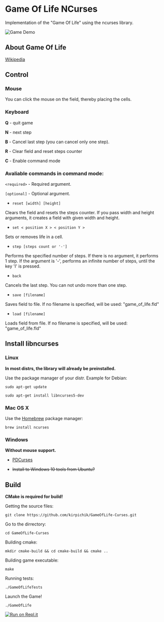 #  Game Of Life NCurses

Implementation of the "Game Of Life" using the ncurses library.

![Game Demo](https://raw.githubusercontent.com/kirpichik/GameOfLife-Curses/master/image.png "Game Demo" )

## About Game Of Life

[Wikipedia](https://en.wikipedia.org/wiki/Conway%27s_Game_of_Life)

## Control

### Mouse

You can click the mouse on the field, thereby placing the cells.

### Keyboard

**Q** - quit game

**N** - next step

**B** - Cancel last step (you can cancel only one step).

**R** - Clear field and reset steps counter

**C** - Enable command mode

### Avaliable commands in command mode:

`<required>` - Required argument.

`[optional]` - Optional argument.

- `reset [width] [height]`

Clears the field and resets the steps counter.
If you pass width and height arguments, it creates a field with given width and height.

- `set < position X > < position Y >`

Sets or removes life in a cell.

- `step [steps count or '-']`

Performs the specified number of steps. If there is no argument, it performs 1 step.
If the argument is '-', performs an infinite number of steps, until the key 'I' is pressed.

- `back`

Cancels the last step.
You can not undo more than one step.

- `save [filename]`

Saves field to file.
If no filename is specified, will be used: "game_of_life.fld"

- `load [filename]`

Loads field from file.
If no filename is specified, will be used: "game_of_life.fld"

## Install libncurses

### Linux

**In most distrs, the library will already be preinstalled.**

Use the package manager of your distr. Example for Debian:

`sudo apt-get update`

`sudo apt-get install libncurses5-dev`

### Mac OS X

Use the [Homebrew](https://brew.sh) package manager:

`brew install ncurses`

### Windows

**Without mouse support.**

- [PDCurses](https://pdcurses.sourceforge.io)

- ~~Install to Windows 10 tools from Ubuntu?~~

## Build

**CMake is required for build!**

Getting the source files:

`git clone https://github.com/kirpichik/GameOfLife-Curses.git`

Go to the dirrectory:

`cd GameOfLife-Curses`

Building cmake:

`mkdir cmake-build && cd cmake-build && cmake ..`

Building game executable:

`make`

Running tests:

`./GameOfLifeTests`

Launch the Game!

`./GameOfLife`

[![Run on Repl.it](https://repl.it/badge/github/kirpichik/GameOfLife-Curses)](https://repl.it/github/kirpichik/GameOfLife-Curses)